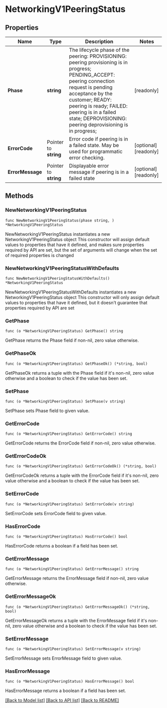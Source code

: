 # NetworkingV1PeeringStatus

## Properties

Name | Type | Description | Notes
------------ | ------------- | ------------- | -------------
**Phase** | **string** | The lifecycle phase of the peering:    PROVISIONING: peering provisioning is in progress;    PENDING_ACCEPT: peering connection request is pending acceptance by the customer;    READY:  peering is ready;    FAILED: peering is in a failed state;    DEPROVISIONING: peering deprovisioning is in progress;  | [readonly] 
**ErrorCode** | Pointer to **string** | Error code if peering is in a failed state. May be used for programmatic error checking. | [optional] [readonly] 
**ErrorMessage** | Pointer to **string** | Displayable error message if peering is in a failed state | [optional] [readonly] 

## Methods

### NewNetworkingV1PeeringStatus

`func NewNetworkingV1PeeringStatus(phase string, ) *NetworkingV1PeeringStatus`

NewNetworkingV1PeeringStatus instantiates a new NetworkingV1PeeringStatus object
This constructor will assign default values to properties that have it defined,
and makes sure properties required by API are set, but the set of arguments
will change when the set of required properties is changed

### NewNetworkingV1PeeringStatusWithDefaults

`func NewNetworkingV1PeeringStatusWithDefaults() *NetworkingV1PeeringStatus`

NewNetworkingV1PeeringStatusWithDefaults instantiates a new NetworkingV1PeeringStatus object
This constructor will only assign default values to properties that have it defined,
but it doesn't guarantee that properties required by API are set

### GetPhase

`func (o *NetworkingV1PeeringStatus) GetPhase() string`

GetPhase returns the Phase field if non-nil, zero value otherwise.

### GetPhaseOk

`func (o *NetworkingV1PeeringStatus) GetPhaseOk() (*string, bool)`

GetPhaseOk returns a tuple with the Phase field if it's non-nil, zero value otherwise
and a boolean to check if the value has been set.

### SetPhase

`func (o *NetworkingV1PeeringStatus) SetPhase(v string)`

SetPhase sets Phase field to given value.


### GetErrorCode

`func (o *NetworkingV1PeeringStatus) GetErrorCode() string`

GetErrorCode returns the ErrorCode field if non-nil, zero value otherwise.

### GetErrorCodeOk

`func (o *NetworkingV1PeeringStatus) GetErrorCodeOk() (*string, bool)`

GetErrorCodeOk returns a tuple with the ErrorCode field if it's non-nil, zero value otherwise
and a boolean to check if the value has been set.

### SetErrorCode

`func (o *NetworkingV1PeeringStatus) SetErrorCode(v string)`

SetErrorCode sets ErrorCode field to given value.

### HasErrorCode

`func (o *NetworkingV1PeeringStatus) HasErrorCode() bool`

HasErrorCode returns a boolean if a field has been set.

### GetErrorMessage

`func (o *NetworkingV1PeeringStatus) GetErrorMessage() string`

GetErrorMessage returns the ErrorMessage field if non-nil, zero value otherwise.

### GetErrorMessageOk

`func (o *NetworkingV1PeeringStatus) GetErrorMessageOk() (*string, bool)`

GetErrorMessageOk returns a tuple with the ErrorMessage field if it's non-nil, zero value otherwise
and a boolean to check if the value has been set.

### SetErrorMessage

`func (o *NetworkingV1PeeringStatus) SetErrorMessage(v string)`

SetErrorMessage sets ErrorMessage field to given value.

### HasErrorMessage

`func (o *NetworkingV1PeeringStatus) HasErrorMessage() bool`

HasErrorMessage returns a boolean if a field has been set.


[[Back to Model list]](../README.md#documentation-for-models) [[Back to API list]](../README.md#documentation-for-api-endpoints) [[Back to README]](../README.md)


